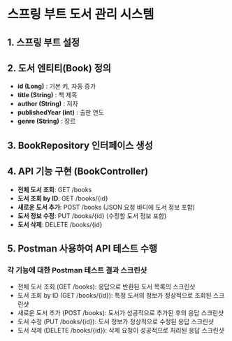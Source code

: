# 스프링 부트 도서 관리 시스템

## 1. 스프링 부트 설정

## 2. 도서 엔티티(Book) 정의
- **id (Long)** : 기본 키, 자동 증가
- **title (String)** : 책 제목
- **author (String)** : 저자
- **publishedYear (int)** : 출판 연도
- **genre (String)** : 장르

## 3. BookRepository 인터페이스 생성

## 4. API 기능 구현 (BookController)
- **전체 도서 조회**: GET /books
- **도서 조회 by ID**: GET /books/{id}
- **새로운 도서 추가**: POST /books (JSON 요청 바디에 도서 정보 포함)
- **도서 정보 수정**: PUT /books/{id} (수정할 도서 정보 포함)
- **도서 삭제**: DELETE /books/{id}

## 5. Postman 사용하여 API 테스트 수행

### 각 기능에 대한 Postman 테스트 결과 스크린샷
- 전체 도서 조회 (GET /books): 응답으로 반환된 도서 목록의 스크린샷
- 도서 조회 by ID (GET /books/{id}): 특정 도서의 정보가 정상적으로 조회된 스크린샷
- 새로운 도서 추가 (POST /books): 도서가 성공적으로 추가된 후의 응답 스크린샷
- 도서 수정 (PUT /books/{id}): 도서 정보가 정상적으로 수정된 응답 스크린샷
- 도서 삭제 (DELETE /books/{id}): 삭제 요청이 성공적으로 처리된 응답 스크린샷
